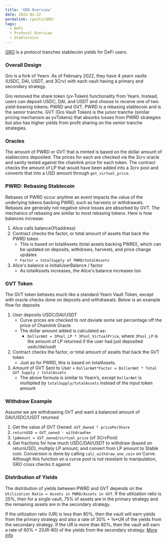 ```yaml
---
title: 'GRO Overview'
date: 2022-02-22
permalink: /posts/GRO/
tags:
  - DeFi
  - Protocol Overview
  - Stablecoins
---
```


[GRO](https://www.gro.xyz) is a protocol tranches stablecoin yields for DeFi users. 

### Overall Design
Gro is a fork of Yearn. As of February 2022, they have 4 yearn vaults (USDC, DAI, USDT, and 3Crv) with each vault having a primary and secondary strategy. 

Gro removed the share token (yv-Token) functionality from Yearn. Instead, users can deposit USDC, DAI, and USDT and choose to receive one of two yield-bearing tokens: PWRD and GVT. PWRD is a rebasing stablecoin and is the senior tranche. GVT (Gro Vault Token) is the junior tranche (similar pricing mechanism as yvTokens) that absorbs losses from PWRD strategies but also has higher yields from profit sharing on the senior tranche strategies. 

### Oracles
The amount of PWRD or GVT that is minted is based on the dollar amount of stablecoins deposited. The prices for each are checked via the 3crv oracle and sanity tested against the chainlink price for each token. The contract checks the amount of LP that would have been added into a 3crv pool and converts that into a USD amount through `get_virtual_price`. 


### PWRD: Rebasing Stablecoin
Rebases of PWRD occur anytime an event impacts the value of the underlying tokens backing PWRD, such as harvests or withdrawals. Rebases are generally not negative since losses are absorbed by GVT. The mechanics of rebasing are similar to most rebasing tokens. Here is how balances increase:
1. Alice calls balanceOf(address)
2. Contract checks the factor, or total amount of assets that back the PWRD token
    - This is based on totalAssets (total assets backing PWRD), which can be updated on deposits, withdraws, harvests, and price change updates
    - `Factor = totalSupply of PWRD/totalAssets`
3. Alice's balance is initialUserBalance / factor
    - As totalAssets increases, the Alice's balance increases too

### GVT Token
The GVT token behaves much like a standard Yearn Vault Token, except with oracle checks done on deposits and withdrawals. Below is an example flow for deposits

1. User deposits USDC/DAI/USDT
    - Curve prices are checked to not deviate some set percentage off the price of Chainlink Oracle
    - The dollar amount added is calculated as:
        - `DollarAmt = 3Pool_LP * 3Pool_VirtualPrice`, where `3Pool_LP` is the amount of LP returned if the user had just deposited usdc/dai/usdt
2. Contract checks the factor, or total amount of assets that back the GVT token
    - Just as for PWRD, this is based on totalAssets. 
3. Amount of GVT Sent to User = `DollarAmt*Factor = DollarAmt * Total GVT Supply / totalAssets`
    - The above formula is similar to Yearn’s, except `DollarAmt` is multiplied by `totalSupply/totalAssets` instead of the input token amount

### Withdraw Example
Assume we are withdrawing GVT and want a balanced amount of DAI/USDC/USDT returned

1. Get the value of GVT Owned. `GVT_Owned * pricePerShare`
2. `returnUSD = GVT_owned - withdrawFee`
3. `lpAmount = GVT_owned/virtual_price` (of 3CrvPool)
4. Get fractions for how much USDC/DAI/USDT to withdraw (based on returnUSD), multiply LP amount, and convert from LP amount to Stable coin. Conversion is done by calling `calc_withdraw_one_coin` on Curve. Although this function on a curve pool is not resistant to manipulation, GRO cross checks it against 


### Distribution of Yields
The distribution of yields between PWRD and GVT depends on the `Utilization Ratio = Assets in PWRD/Assets in GVT`. If the utilization ratio is 25%, then for a single vault, 75% of assets are in the primary strategy and the remaining assets are in the secondary strategy. 

If the utilization ratio (UR) is less than 80%, then the vault will earn yields from the primary strategy and also a rate of 30% + ⅜*UR of the yields from the secondary strategy. If the UR is more than 80%, then the vault will earn a rate of 60% + 2(UR-80) of the yields from the secondary strategy. [More info](https://docs.gro.xyz/gro-docs/pwrd_vault/vault-less-than-greater-than-pwrd-interaction/profit-sharing-mechanism)

